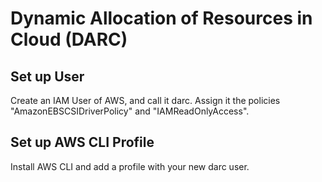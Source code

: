 # Dynamic Allocation of Resources in Cloud (DARC)

## Set up User
Create an IAM User of AWS, and call it darc. Assign it the policies "AmazonEBSCSIDriverPolicy" and "IAMReadOnlyAccess".

## Set up AWS CLI Profile
Install AWS CLI and add a profile with your new darc user.
